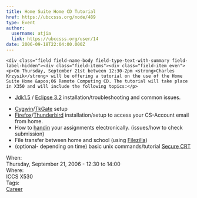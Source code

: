 ```yaml
---
title: Home Suite Home CD Tutorial 
href: https://ubccsss.org/node/489
type: Event
author:
  username: atjia
  link: https://ubccsss.org/user/14
date: 2006-09-18T22:04:00.000Z
---
```



    <div class="field field-name-body field-type-text-with-summary field-label-hidden"><div class="field-items"><div class="field-item even"><p>On Thursday, September 21st between 12:30-2pm <strong>Charles Krzysik</strong> will be offering a tutorial on the use of the Home Suite Home &apos;06 Remote Computing CD. The tutorial will take place in X350 and will include the following topics:</p>
<ul>
<li><a href="http://java.sun.com/">Jdk1.5</a> / <a href="https://www.eclipse.org">Eclipse 3.2</a> installation/troubleshooting and common issues.<p></p>
</li><li><a href="https://www.cygwin.com/">Cygwin</a>/<a href="http://www.tkgate.org/">TkGate</a> setup
</li><li><a href="https://www.mozilla.com/firefox/">Firefox</a>/<a href="https://www.mozilla.com/thunderbird/">Thunderbird</a> installation/setup to access your CS-Account email from home.
</li><li>How to <a href="http://www.cs.ubc.ca/ugrad/facilities/windows/handin.shtml">handin</a> your assignments electronically. (issues/how to check submission)
</li><li>File transfer between home and school (using <a href="http://filezilla.sourceforge.net/">Filezilla</a>)
</li><li>(optional- depending on time) basic unix commands/tutorial <a href="https://www.vandyke.com/products/securecrt/">Secure CRT</a>
</li></ul>
</div></div></div><div class="field field-name-field-dates field-type-datetime field-label-above"><div class="field-label">When:&#xA0;</div><div class="field-items"><div class="field-item even"><span class="date-display-single">Thursday, September 21, 2006 - <span class="date-display-range"><span class="date-display-start">12:30</span> to <span class="date-display-end">14:00</span></span></span></div></div></div><div class="field field-name-field-location field-type-text field-label-above"><div class="field-label">Where:&#xA0;</div><div class="field-items"><div class="field-item even">ICCS X530</div></div></div>    <footer>
    <div class="field field-name-field-tags field-type-taxonomy-term-reference field-label-above"><div class="field-label">Tags:&#xA0;</div><div class="field-items"><div class="field-item even"><a href="/career">Career</a></div></div></div>      </footer>
    